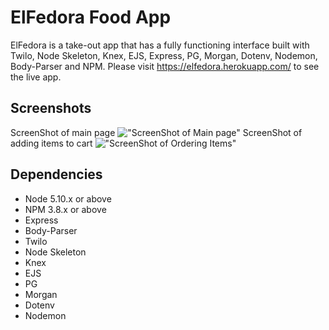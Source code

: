 # ElFedora Food App
ElFedora is a take-out app that has a fully functioning interface built with Twilo, Node Skeleton, Knex, EJS, Express, PG, Morgan, Dotenv, Nodemon, Body-Parser and NPM. Please visit https://elfedora.herokuapp.com/ to see the live app. 


## Screenshots
ScreenShot of main page
!["ScreenShot of Main page"](https://github.com/tranpaulyn/elFedora/blob/master/docs/Screenshot%20from%202019-03-04%2009-35-48.png)
ScreenShot of adding items to cart
!["ScreenShot of Ordering Items"](https://github.com/tranpaulyn/elFedora/blob/master/docs/Screenshot%20from%202019-03-04%2009-36-27.png)


## Dependencies

- Node 5.10.x or above
- NPM 3.8.x or above
- Express
- Body-Parser
- Twilo
- Node Skeleton
- Knex
- EJS
- PG
- Morgan
- Dotenv
- Nodemon

